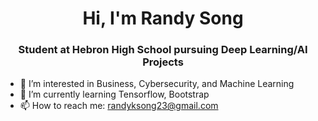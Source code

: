 <div align="center">
 
# Hi, I'm Randy Song
 
 </div>
 
 <div align="center">
 
### Student at Hebron High School pursuing Deep Learning/AI Projects 
 
 </div>

- 👀 I’m interested in Business, Cybersecurity, and Machine Learning
- 🌱 I’m currently learning Tensorflow, Bootstrap
- 📫 How to reach me: randyksong23@gmail.com

<!---
randysongEXE/randysongEXE is a ✨ special ✨ repository because its `README.md` (this file) appears on your GitHub profile.
You can click the Preview link to take a look at your changes.
--->
